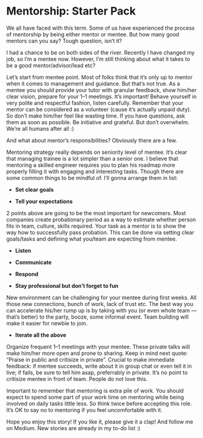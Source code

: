 
# Mentorship: Starter Pack



We all have faced with this term. Some of us have experienced the process of mentorship by being either mentor or mentee. But how many good mentors can you say? Tough question, isn’t it?

I had a chance to be on both sides of the river. Recently I have changed my job, so I’m a mentee now. However, I’m still thinking about what it takes to be a good mentor/advisor/lead etc?

Let’s start from mentee point. Most of folks think that it’s only up to mentor when it comes to management and guidance. But that’s not true. As a mentee you should provide your tutor with granular feedback, show him/her clear vision, prepare for your 1–1 meetings. It’s important! Behave yourself in very polite and respectful fashion, listen carefully. Remember that your mentor can be considered as a volunteer (cause it’s actually unpaid duty). So don’t make him/her feel like wasting time. If you have questions, ask them as soon as possible. Be initiative and grateful. But don’t overwhelm. We’re all humans after all :)

And what about mentor’s responsibilities? Obviously there are a few.

Mentoring strategy really depends on seniority level of mentee. It’s clear that managing trainee is a lot simpler than a senior one. I believe that mentoring a skilled engineer requires you to plan his roadmap more properly filling it with engaging and interesting tasks. Though there are some common things to be mindful of. I’ll gonna arrange them in list:

* **Set clear goals**

* **Tell your expectations**

2 points above are going to be the most important for newcomers. Most companies create probationary period as a way to estimate whether person fits in team, culture, skills required. Your task as a mentor is to show the way how to successfully pass probation. This can be done via setting clear goals/tasks and defining what you/team are expecting from mentee.

* **Listen**

* **Communicate**

* **Respond**

* **Stay professional but don’t forget to fun**

New environment can be challenging for your mentee during first weeks. All those new connections, bunch of work, lack of trust etc. The best way you can accelerate his/her rump up is by taking with you (or even whole team — that’s better) to the party, booze, some informal event. Team building will make it easier for newbie to join.

* **Iterate all the above**

Organize frequent 1–1 meetings with your mentee. These private talks will make him/her more open and prone to sharing. Keep in mind next quote: “Praise in public and critisize in private”. Crucial to make immediate feedback: if mentee succeeds, write about it in group chat or even tell it in live; if fails, be sure to tell him asap, preferrably in private. It’s no point to critisize mentee in front of team. People do not love this.

Important to remember that mentoring is extra pile of work. You should expect to spend some part of your work time on mentoring while being involved on daily tasks little less. So think twice before accepting this role. It’s OK to say no to mentoring if you feel uncomfortable with it.

Hope you enjoy this story! If you like it, please give it a clap! And follow me on Medium. New stories are already in my to-do list :)
